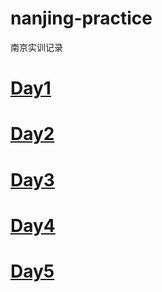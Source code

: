 # nanjing-practice
南京实训记录

# [Day1](day1/Day1.md)

# [Day2](day2/Day2.md)

# [Day3](day3/Day3.md)

# [Day4](day4/Day4.md)

# [Day5](day5/Day5.md)